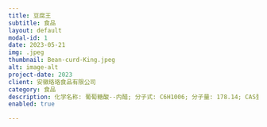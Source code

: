 ```yaml
---
title: 豆腐王
subtitle: 食品
layout: default
modal-id: 1
date: 2023-05-21 
img: .jpeg
thumbnail: Bean-curd-King.jpeg
alt: image-alt
project-date: 2023
client: 安徽珞珞食品有限公司
category: 食品
description: 化学名称: 葡萄糖酸--内醋; 分子式: C6H1006; 分子量: 178.14; CAS登录号:90-80-2; 执行标准: GB7657-2020、FCC、USP、E575; 规格:1kg/袋、25kg/袋
enabled: true

---
```

